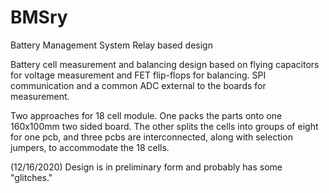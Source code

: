 # BMSry
Battery Management System Relay based design

Battery cell measurement and balancing design based on flying capacitors for voltage measurement and FET flip-flops for balancing. SPI communication and a common ADC external to the boards for measurement. 

Two approaches for 18 cell module. One packs the parts onto one 160x100mm two sided board. The other splits the cells into groups of eight for one pcb, and three pcbs are interconnected, along with selection jumpers, to accommodate the 18 cells. 

(12/16/2020) Design is in preliminary form and probably has some "glitches."

